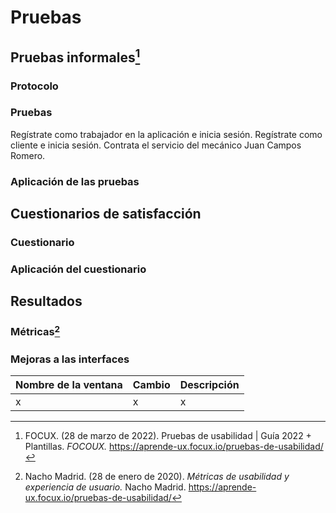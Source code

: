 # Pruebas
## Pruebas informales[^1]
### Protocolo
### Pruebas
Regístrate como trabajador en la aplicación e inicia sesión. 
Regístrate como cliente e inicia sesión.
Contrata el servicio del mecánico Juan Campos Romero.
### Aplicación de las pruebas
## Cuestionarios de satisfacción
###  Cuestionario
### Aplicación del cuestionario
## Resultados
### Métricas[^2]
### Mejoras a las interfaces 
| Nombre de la ventana | Cambio | Descripción|
|--|--|--|
| x | x |x|

[^1]: FOCUX. (28 de marzo de 2022). Pruebas de usabilidad | Guía 2022 + Plantillas. *FOCOUX.* https://aprende-ux.focux.io/pruebas-de-usabilidad/
[^2]: Nacho Madrid. (28 de enero de 2020). *Métricas de usabilidad y experiencia de usuario.* Nacho Madrid. https://aprende-ux.focux.io/pruebas-de-usabilidad/
<!--stackedit_data:
eyJoaXN0b3J5IjpbLTExODE0Mjc0NTcsLTc1MzAxNjMyMywtMT
I5NTM4NjAzNSw4ODg0MTM2NTJdfQ==
-->